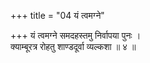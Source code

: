 +++
title = "04 यं त्वमग्ने"

+++
यं त्वमग्ने समदहस्तमु निर्वापया पुनः ।  
क्याम्बूरत्र रोहतु शाण्डदूर्वा व्यल्कशा ॥ ४ ॥
